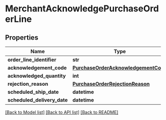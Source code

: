 # MerchantAcknowledgePurchaseOrderLine

## Properties
Name | Type | Description | Notes
------------ | ------------- | ------------- | -------------
**order_line_identifier** | **str** |  | [optional] 
**acknowledgement_code** | [**PurchaseOrderAcknowledgementCode**](PurchaseOrderAcknowledgementCode.md) |  | [optional] 
**acknowledged_quantity** | **int** |  | [optional] 
**rejection_reason** | [**PurchaseOrderRejectionReason**](PurchaseOrderRejectionReason.md) |  | [optional] 
**scheduled_ship_date** | **datetime** |  | [optional] 
**scheduled_delivery_date** | **datetime** |  | [optional] 

[[Back to Model list]](../README.md#documentation-for-models) [[Back to API list]](../README.md#documentation-for-api-endpoints) [[Back to README]](../README.md)


